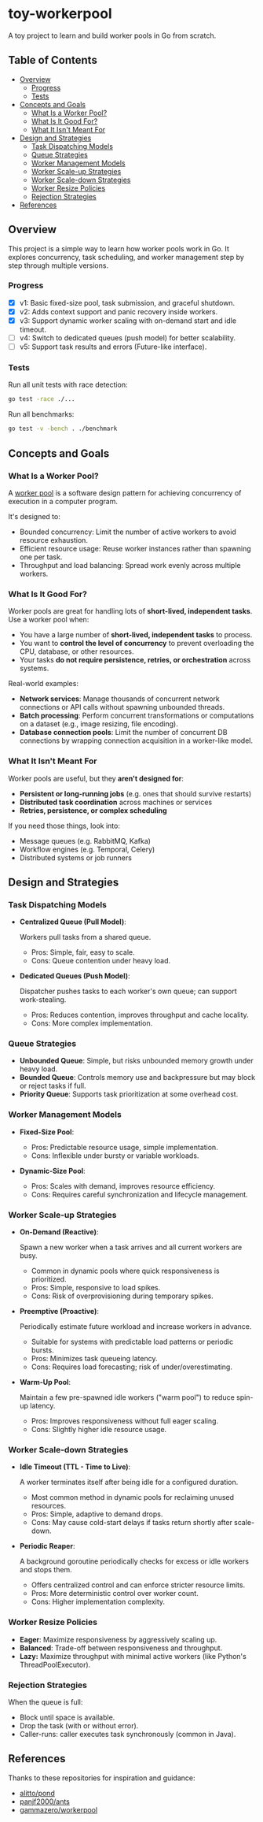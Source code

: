 # toy-workerpool

A toy project to learn and build worker pools in Go from scratch.

## Table of Contents

- [Overview](#overview)
  - [Progress](#progress)
  - [Tests](#tests)
- [Concepts and Goals](#concepts-and-goals)
  - [What Is a Worker Pool?](#what-is-a-worker-pool)
  - [What Is It Good For?](#what-is-it-good-for)
  - [What It Isn't Meant For](#what-it-isnt-meant-for)
- [Design and Strategies](#design-and-strategies)
  - [Task Dispatching Models](#task-dispatching-models)
  - [Queue Strategies](#queue-strategies)
  - [Worker Management Models](#worker-management-models)
  - [Worker Scale-up Strategies](#worker-scale-up-strategies)
  - [Worker Scale-down Strategies](#worker-scale-down-strategies)
  - [Worker Resize Policies](#worker-resize-policies)
  - [Rejection Strategies](#rejection-strategies)
- [References](#references)

## Overview

This project is a simple way to learn how worker pools work in Go. It explores concurrency, task scheduling, and worker management step by step through multiple versions.

### Progress

- [x] v1: Basic fixed-size pool, task submission, and graceful shutdown.
- [x] v2: Adds context support and panic recovery inside workers.
- [x] v3: Support dynamic worker scaling with on-demand start and idle timeout.
- [ ] v4: Switch to dedicated queues (push model) for better scalability.
- [ ] v5: Support task results and errors (Future-like interface).

### Tests

Run all unit tests with race detection:

```sh
go test -race ./...
```

Run all benchmarks:

```sh
go test -v -bench . ./benchmark
```

## Concepts and Goals

### What Is a Worker Pool?

A [worker pool][1] is a software design pattern for achieving concurrency of execution in a computer program.

It's designed to:

- Bounded concurrency: Limit the number of active workers to avoid resource exhaustion.
- Efficient resource usage: Reuse worker instances rather than spawning one per task.
- Throughput and load balancing: Spread work evenly across multiple workers.

### What Is It Good For?

Worker pools are great for handling lots of **short-lived, independent tasks**. Use a worker pool when:

- You have a large number of **short-lived, independent tasks** to process.
- You want to **control the level of concurrency** to prevent overloading the CPU, database, or other resources.
- Your tasks **do not require persistence, retries, or orchestration** across systems.

Real-world examples:

- **Network services**: Manage thousands of concurrent network connections or API calls without spawning unbounded threads.
- **Batch processing**: Perform concurrent transformations or computations on a dataset (e.g., image resizing, file encoding).
- **Database connection pools**: Limit the number of concurrent DB connections by wrapping connection acquisition in a worker-like model.

### What It Isn't Meant For

Worker pools are useful, but they **aren't designed for**:

- **Persistent or long-running jobs** (e.g. ones that should survive restarts)
- **Distributed task coordination** across machines or services
- **Retries, persistence, or complex scheduling**

If you need those things, look into:

- Message queues (e.g. RabbitMQ, Kafka)
- Workflow engines (e.g. Temporal, Celery)
- Distributed systems or job runners

## Design and Strategies

### Task Dispatching Models

- **Centralized Queue (Pull Model)**:

  Workers pull tasks from a shared queue.

  - Pros: Simple, fair, easy to scale.
  - Cons: Queue contention under heavy load.

- **Dedicated Queues (Push Model)**:

  Dispatcher pushes tasks to each worker's own queue; can support work-stealing.

  - Pros: Reduces contention, improves throughput and cache locality.
  - Cons: More complex implementation.

### Queue Strategies

- **Unbounded Queue**: Simple, but risks unbounded memory growth under heavy load.
- **Bounded Queue**: Controls memory use and backpressure but may block or reject tasks if full.
- **Priority Queue**: Supports task prioritization at some overhead cost.

### Worker Management Models

- **Fixed-Size Pool**:
  - Pros: Predictable resource usage, simple implementation.
  - Cons: Inflexible under bursty or variable workloads.

- **Dynamic-Size Pool**:
  - Pros: Scales with demand, improves resource efficiency.
  - Cons: Requires careful synchronization and lifecycle management.

### Worker Scale-up Strategies

- **On-Demand (Reactive)**:

  Spawn a new worker when a task arrives and all current workers are busy.

  - Common in dynamic pools where quick responsiveness is prioritized.
  - Pros: Simple, responsive to load spikes.
  - Cons: Risk of overprovisioning during temporary spikes.

- **Preemptive (Proactive)**:

  Periodically estimate future workload and increase workers in advance.

  - Suitable for systems with predictable load patterns or periodic bursts.
  - Pros: Minimizes task queueing latency.
  - Cons: Requires load forecasting; risk of under/overestimating.

- **Warm-Up Pool**:

  Maintain a few pre-spawned idle workers ("warm pool") to reduce spin-up latency.

  - Pros: Improves responsiveness without full eager scaling.
  - Cons: Slightly higher idle resource usage.

### Worker Scale-down Strategies

- **Idle Timeout (TTL - Time to Live)**:

  A worker terminates itself after being idle for a configured duration.

  - Most common method in dynamic pools for reclaiming unused resources.
  - Pros: Simple, adaptive to demand drops.
  - Cons: May cause cold-start delays if tasks return shortly after scale-down.

- **Periodic Reaper**:

  A background goroutine periodically checks for excess or idle workers and stops them.

  - Offers centralized control and can enforce stricter resource limits.
  - Pros: More deterministic control over worker count.
  - Cons: Higher implementation complexity.

### Worker Resize Policies

- **Eager**: Maximize responsiveness by aggressively scaling up.
- **Balanced**: Trade-off between responsiveness and throughput.
- **Lazy:** Maximize throughput with minimal active workers (like Python's ThreadPoolExecutor).

### Rejection Strategies

When the queue is full:

- Block until space is available.
- Drop the task (with or without error).
- Caller-runs: caller executes task synchronously (common in Java).

## References

Thanks to these repositories for inspiration and guidance:

- [alitto/pond](https://github.com/alitto/pond)
- [panjf2000/ants](https://github.com/panjf2000/ants)
- [gammazero/workerpool](https://github.com/gammazero/workerpool)

[1]: https://en.wikipedia.org/wiki/Thread_pool
